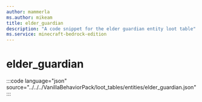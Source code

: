 ```yaml
---
author: mammerla
ms.author: mikeam
title: elder_guardian
description: "A code snippet for the elder guardian entity loot table"
ms.service: minecraft-bedrock-edition
---
```


# elder_guardian

:::code language="json" source="../../../VanillaBehaviorPack/loot_tables/entities/elder_guardian.json":::
